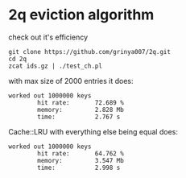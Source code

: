 # 2q eviction algorithm
check out it's efficiency
```
git clone https://github.com/grinya007/2q.git
cd 2q
zcat ids.gz | ./test_ch.pl
```

with max size of 2000 entries it does:
```
worked out 1000000 keys
        hit rate:       72.689 %
        memory:         2.828 Mb
        time:           2.767 s
```
Cache::LRU with everything else being equal does:
```
worked out 1000000 keys
        hit rate:       64.762 %
        memory:         3.547 Mb
        time:           2.998 s
```
